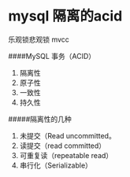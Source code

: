 # mysql 隔离的acid
乐观锁悲观锁
mvcc
 
####MySQL 事务（ACID）
1. 隔离性 
2. 原子性
3. 一致性
4. 持久性

#####隔离性的几种
1. 未提交（Read uncommitted。 
2. 读提交（read committed）
3. 可重复读（repeatable read）
4. 串行化（Serializable）


 